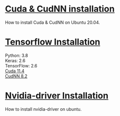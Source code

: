 # [Cuda & CudNN installation](https://koding.work/how-to-install-cuda-and-cudnn-to-ubuntu-20-04/)

How to install Cuda & CudNN on Ubuntu 20.04.

# [Tensorflow Installation](https://la60312.medium.com/setup-cuda-11-with-rtx3080-for-deep-learning-554aa4ff1e76)

Python: 3.8  
Keras: 2.6  
TensorFlow: 2.6  
[Cuda 11.4](https://developer.nvidia.com/cuda-11-4-4-download-archive?target_os=Linux&target_arch=x86_64&Distribution=Ubuntu&target_version=20.04&target_type=deb_local)  
[CudNN 8.2](https://developer.nvidia.com/rdp/cudnn-archive)  

# [Nvidia-driver Installation](https://www.cyberciti.biz/faq/ubuntu-linux-install-nvidia-driver-latest-proprietary-driver/)

How to install nvidia-driver on ubuntu.